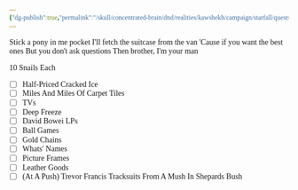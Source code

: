 ```yaml
---
{"dg-publish":true,"permalink":"/skull/concentrated-brain/dnd/realities/kawshekh/campaign/starfall/quests/0-moon-day-quests/0-moon-day-quests/","tags":["Tagless"],"noteIcon":""}
---
```


<style id="Force_Custom_Fonts" type="text/css">@font-face{font-style:normal;font-family:"Merriweather";src:local("Merriweather")}@font-face{font-style:bolder;font-family:"Merriweather";src:local("Merriweather")}@font-face{font-style:normal;font-family:"Merriweather";src:local("Merriweather");unicode-range:U+0-FF,U+2E80-9FFF,U+F900-FAFF,U+FE30-FE4F,U+20000-2FA1F}@font-face{font-style:bolder;font-family:"Merriweather";src:local("Merriweather");unicode-range:U+0-FF,U+2E80-9FFF,U+F900-FAFF,U+FE30-FE4F,U+20000-2FA1F}@font-face{font-style:normal;font-family:"Merriweather";src:local("Merriweather");unicode-range:U+0-FF}@font-face{font-style:bolder;font-family:"Merriweather";src:local("Merriweather");unicode-range:U+0-FF}:not(pre):not(code):not(textarea):not(tt):not(kbd):not(samp):not(var){font-family:"Merriweather"!important}pre,code,textarea,tt,kbd,samp,var{font-family:monospace!important}pre *,code *,textarea *,tt *,kbd *,samp *,var *{font-family:monospace!important}</style>

Stick a pony in me pocket
I'll fetch the suitcase from the van
'Cause if you want the best ones
But you don't ask questions
Then brother, I'm your man



10 Snails Each

- [ ] Half-Priced Cracked Ice
- [ ] Miles And Miles Of Carpet Tiles
- [ ] TVs 
- [ ] Deep Freeze
- [ ] David Bowei LPs
- [ ] Ball Games
- [ ] Gold Chains
- [ ] Whats' Names
- [ ] Picture Frames
- [ ] Leather Goods
- [ ] (At A Push) Trevor Francis Tracksuits From A Mush In Shepards Bush